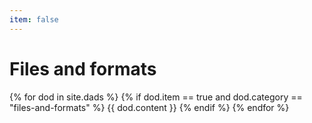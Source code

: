 ```yaml
---
item: false
---
```



# Files and formats

{% for dod in site.dads %}
{% if dod.item == true and dod.category == "files-and-formats" %}
{{ dod.content }}
{% endif %}
{% endfor %}
